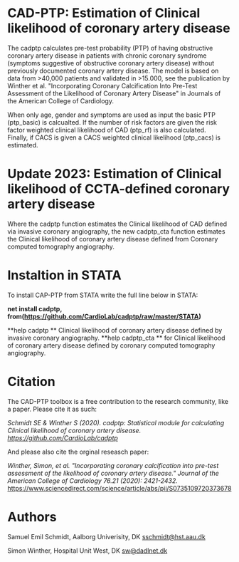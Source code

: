 # CAD-PTP: Estimation of Clinical likelihood of coronary artery disease

The cadptp calculates pre-test probability (PTP) of having obstructive coronary artery disease in patients with chronic coronary syndrome (symptoms suggestive of obstructive coronary artery disease) without previously documented coronary artery disease. The model is based on data from >40,000 patients and validated in >15.000, see the publication by Winther et al. "Incorporating Coronary Calcification Into Pre-Test Assessment of the Likelihood of Coronary Artery Disease" in Journals of the American College of Cardiology. 

When only age, gender and symptoms are used as input the basic PTP (ptp_basic) is calcualted.  If  the number of risk factors are given the risk factor weighted clinical likelihood of CAD (ptp_rf) is also calculated.  
Finally, if CACS is given a CACS weighted clinical likelihood (ptp_cacs) is estimated.

# Update 2023: Estimation of Clinical likelihood of CCTA-defined coronary artery disease
Where the cadptp function estimates the Clinical likelihood of CAD defined via invasive coronary angiography, the new cadptp_cta function estimates the Clinical likelihood of coronary artery disease defined from Coronary computed tomography angiography.


# Instaltion in STATA
To install CAP-PTP from STATA write the full line below in STATA:

**net install cadptp, from(https://github.com/CardioLab/cadptp/raw/master/STATA)**

**help cadptp **  Clinical likelihood of coronary artery disease defined by invasive coronary angiography.
**help cadptp_cta ** for Clinical likelihood of coronary artery disease defined by coronary computed tomography angiography.

# Citation

The CAD-PTP toolbox is a free contribution to the research community, like a paper. Please cite it as such: 

*Schmidt SE & Winther S (2020). cadptp: Statistical module for calculating Clinical likelihood of coronary artery disease. https://github.com/CardioLab/cadptp*

And please also cite the orginal reseasch paper:

*Winther, Simon, et al. "Incorporating coronary calcification into pre-test assessment of the likelihood of coronary artery disease." Journal of the American College of Cardiology 76.21 (2020): 2421-2432.*
https://www.sciencedirect.com/science/article/abs/pii/S0735109720373678


# Authors

Samuel Emil Schmidt, Aalborg Univerisity, DK sschmidt@hst.aau.dk

Simon Winther, Hospital Unit West, DK sw@dadlnet.dk


